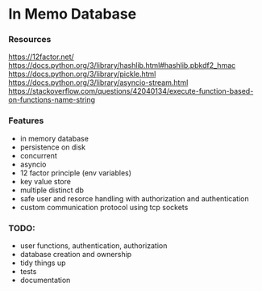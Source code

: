 # In Memo Database

### Resources

https://12factor.net/
https://docs.python.org/3/library/hashlib.html#hashlib.pbkdf2_hmac
https://docs.python.org/3/library/pickle.html
https://docs.python.org/3/library/asyncio-stream.html
https://stackoverflow.com/questions/42040134/execute-function-based-on-functions-name-string

### Features

- in memory database
- persistence on disk
- concurrent
- asyncio
- 12 factor principle (env variables)
- key value store
- multiple distinct db
- safe user and resorce handling with authorization and authentication
- custom communication protocol using tcp sockets

### TODO:

- user functions, authentication, authorization
- database creation and ownership
- tidy things up
- tests
- documentation
